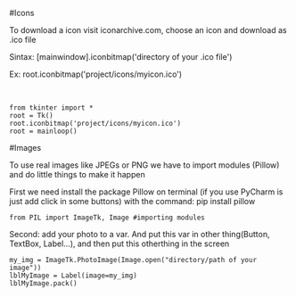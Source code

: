 #Icons
<p> To download a icon visit iconarchive.com, choose an icon and download as .ico file</p>
<p>Sintax: [mainwindow].iconbitmap('directory of your .ico file')</p>
<p>Ex: root.iconbitmap('project/icons/myicon.ico')</p>
<br>

```
from tkinter import *
root = Tk()
root.iconbitmap('project/icons/myicon.ico')
root = mainloop()
```

#Images
<p>To use real images like JPEGs or PNG we have to import modules (Pillow) and do little things to make it happen</p>
<p>First we need install the package Pillow on terminal (if you use PyCharm is just add click in some buttons) with the command: pip install pillow</p>

```
from PIL import ImageTk, Image #importing modules
```

<p>Second: add your photo to a var. And put this var in other thing(Button, TextBox, Label...), and then put this otherthing in the screen</p>

```
my_img = ImageTk.PhotoImage(Image.open("directory/path of your image"))
lblMyImage = Label(image=my_img)
lblMyImage.pack()
```